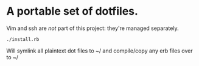 # A portable set of dotfiles.

Vim and ssh are *not* part of this project: they're managed separately.

```
./install.rb
```

Will symlink all plaintext dot files to ~/ and compile/copy any erb files over to ~/
